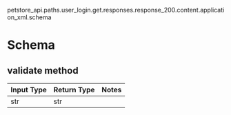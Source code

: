 petstore_api.paths.user_login.get.responses.response_200.content.application_xml.schema
# Schema

## validate method
Input Type | Return Type | Notes
------------ | ------------- | -------------
str | str |
